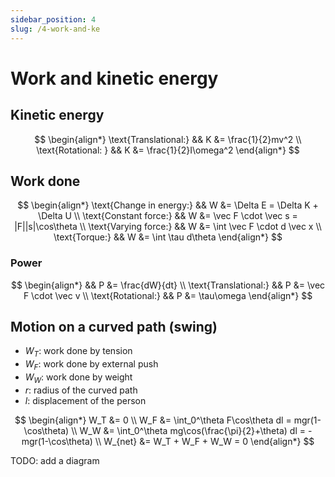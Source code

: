 ```yaml
---
sidebar_position: 4
slug: /4-work-and-ke
---
```


# Work and kinetic energy

## Kinetic energy

$$
\begin{align*}
\text{Translational:} && K &= \frac{1}{2}mv^2 \\
\text{Rotational: } && K &= \frac{1}{2}I\omega^2
\end{align*}
$$

## Work done

$$
\begin{align*}
\text{Change in energy:} && W &= \Delta E = \Delta K + \Delta U \\
\text{Constant force:} && W &= \vec F \cdot \vec s = |F||s|\cos\theta \\
\text{Varying force:} && W &= \int \vec F \cdot d \vec x \\
\text{Torque:} && W &= \int \tau d\theta
\end{align*}
$$

### Power

$$
\begin{align*}
&& P &= \frac{dW}{dt} \\
\text{Translational:} && P &= \vec F \cdot \vec v \\
\text{Rotational:} && P &= \tau\omega
\end{align*}
$$

## Motion on a curved path (swing)

-   $W_T$: work done by tension
-   $W_F$: work done by external push
-   $W_W$: work done by weight
-   $r$: radius of the curved path
-   $l$: displacement of the person

$$
\begin{align*}
W_T &= 0 \\
W_F &= \int_0^\theta F\cos\theta dl = mgr(1-\cos\theta) \\
W_W &= \int_0^\theta mg\cos(\frac{\pi}{2}+\theta) dl = -mgr(1-\cos\theta) \\
W_{net} &= W_T + W_F + W_W = 0
\end{align*}
$$

TODO: add a diagram
